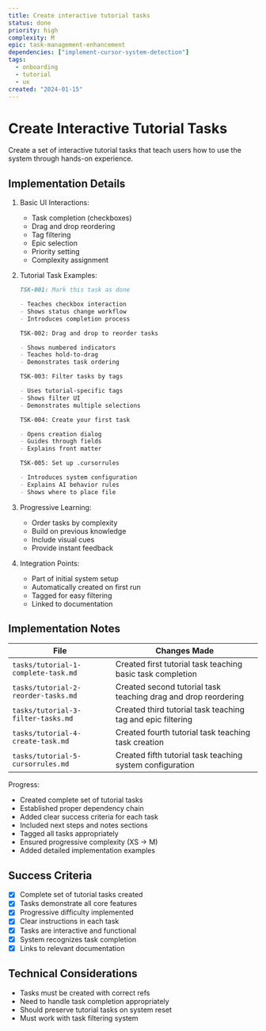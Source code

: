 ```yaml
---
title: Create interactive tutorial tasks
status: done
priority: high
complexity: M
epic: task-management-enhancement
dependencies: ["implement-cursor-system-detection"]
tags:
  - onboarding
  - tutorial
  - ux
created: "2024-01-15"
---
```


# Create Interactive Tutorial Tasks

Create a set of interactive tutorial tasks that teach users how to use the system through hands-on experience.

## Implementation Details

1. Basic UI Interactions:

   - Task completion (checkboxes)
   - Drag and drop reordering
   - Tag filtering
   - Epic selection
   - Priority setting
   - Complexity assignment

2. Tutorial Task Examples:

   ```markdown
   TSK-001: Mark this task as done

   - Teaches checkbox interaction
   - Shows status change workflow
   - Introduces completion process

   TSK-002: Drag and drop to reorder tasks

   - Shows numbered indicators
   - Teaches hold-to-drag
   - Demonstrates task ordering

   TSK-003: Filter tasks by tags

   - Uses tutorial-specific tags
   - Shows filter UI
   - Demonstrates multiple selections

   TSK-004: Create your first task

   - Opens creation dialog
   - Guides through fields
   - Explains front matter

   TSK-005: Set up .cursorrules

   - Introduces system configuration
   - Explains AI behavior rules
   - Shows where to place file
   ```

3. Progressive Learning:

   - Order tasks by complexity
   - Build on previous knowledge
   - Include visual cues
   - Provide instant feedback

4. Integration Points:
   - Part of initial system setup
   - Automatically created on first run
   - Tagged for easy filtering
   - Linked to documentation

## Implementation Notes

| File                                | Changes Made                                                   |
| ----------------------------------- | -------------------------------------------------------------- |
| `tasks/tutorial-1-complete-task.md` | Created first tutorial task teaching basic task completion     |
| `tasks/tutorial-2-reorder-tasks.md` | Created second tutorial task teaching drag and drop reordering |
| `tasks/tutorial-3-filter-tasks.md`  | Created third tutorial task teaching tag and epic filtering    |
| `tasks/tutorial-4-create-task.md`   | Created fourth tutorial task teaching task creation            |
| `tasks/tutorial-5-cursorrules.md`   | Created fifth tutorial task teaching system configuration      |

Progress:

- Created complete set of tutorial tasks
- Established proper dependency chain
- Added clear success criteria for each task
- Included next steps and notes sections
- Tagged all tasks appropriately
- Ensured progressive complexity (XS → M)
- Added detailed implementation examples

## Success Criteria

- [x] Complete set of tutorial tasks created
- [x] Tasks demonstrate all core features
- [x] Progressive difficulty implemented
- [x] Clear instructions in each task
- [x] Tasks are interactive and functional
- [x] System recognizes task completion
- [x] Links to relevant documentation

## Technical Considerations

- Tasks must be created with correct refs
- Need to handle task completion appropriately
- Should preserve tutorial tasks on system reset
- Must work with task filtering system
